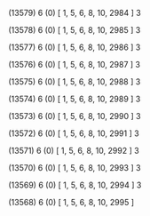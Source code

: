 (13579) 6 (0) [ 1, 5, 6, 8, 10, 2984 ] 3 


(13578) 6 (0) [ 1, 5, 6, 8, 10, 2985 ] 3 


(13577) 6 (0) [ 1, 5, 6, 8, 10, 2986 ] 3 


(13576) 6 (0) [ 1, 5, 6, 8, 10, 2987 ] 3 


(13575) 6 (0) [ 1, 5, 6, 8, 10, 2988 ] 3 


(13574) 6 (0) [ 1, 5, 6, 8, 10, 2989 ] 3 


(13573) 6 (0) [ 1, 5, 6, 8, 10, 2990 ] 3 


(13572) 6 (0) [ 1, 5, 6, 8, 10, 2991 ] 3 


(13571) 6 (0) [ 1, 5, 6, 8, 10, 2992 ] 3 


(13570) 6 (0) [ 1, 5, 6, 8, 10, 2993 ] 3 


(13569) 6 (0) [ 1, 5, 6, 8, 10, 2994 ] 3 


(13568) 6 (0) [ 1, 5, 6, 8, 10, 2995 ]  


